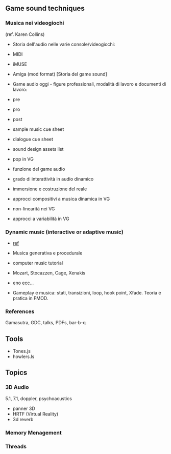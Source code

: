 ## Game sound techniques

### Musica nei videogiochi

(ref. Karen Collins)

* Storia dell'audio nelle varie console/videogiochi:

 * MIDI
 * iMUSE
 * Amiga (mod format) [Storia del game sound]

* Game audio oggi - figure professionali, modalità di lavoro e documenti di lavoro:

 * pre
 * pro
 * post
 * sample music cue sheet
 * dialogue cue sheet
 * sound design assets list
 * pop in VG
 * funzione del game audio
 * grado di interattività in audio dinamico
 * immersione e costruzione del reale
 * approcci compositivi a musica dinamica in VG
 * non-linearità nei VG
 * approcci a variabilità in VG

### Dynamic music (interactive or adaptive music)

* [ref](https://en.wikipedia.org/wiki/Dynamic_music)

* Musica generativa e procedurale

 * computer music tutorial
 * Mozart, Stocazzen, Cage, Xenakis
 * eno ecc...

* Gameplay e musica: stati, transizioni, loop, hook point, Xfade. Teoria e pratica in FMOD.

### References

Gamasutra, GDC, talks, PDFs, bar-b-q

## Tools
* Tones.js
* howlers.ls


## Topics
### 3D Audio
5.1, 7.1, doppler, psychoacustics

* panner 3D
* HRTF (Virtual Reality)
* 3d reverb

### Memory Menagement

### Threads


